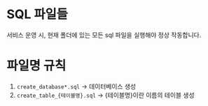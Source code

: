 # SQL 파일들
서비스 운영 시, 현재 폴더에 있는 모든 sql 파일을 실행해야 정상 작동합니다.

# 파일명 규칙
1. `create_database*.sql` → 데이터베이스 생성
2. `create_table_{테이블명}.sql` → {테이블명}이란 이름의 테이블 생성